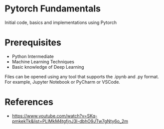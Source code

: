 # Pytorch Fundamentals 

Initial code, basics and implementations using Pytorch

# Prerequisites
 - Python Intermediate
 - Machine Learning Techniques
 - Basic knowledge of Deep Learning
  
Files can be opened using any tool that supports the .ipynb and .py format. For example, Jupyter Notebook or PyCharm or VSCode.
  
 # References
 - https://www.youtube.com/watch?v=SKq-pmkekTk&list=PLlMkM4tgfjnJ3I-dbhO9JTw7gNty6o_2m

